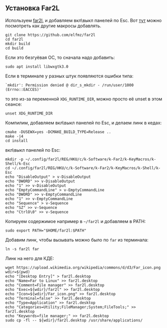 ## Установка Far2L
Используем [far2l](https://github.com/elfmz/far2l), и добавляем вкл\выкл панелей по Esc. Вот [тут](https://github.com/corporateshark/far2l-macros) можно посмотреть как другие макросы добавлять.
```
git clone https://github.com/elfmz/far2l
cd far2l
mkdir build
cd build
```
Если это безгуёвая ОС, то сначала надо добавить:
```
sudo apt install libwxgtk3.0
```
Если в терминале у разных штук появляются ошибки типа:
```
`mkdir': Permission denied @ dir_s_mkdir - /run/user/1000 (Errno::EACCES)'
```
то это из-за переменной `XDG_RUNTIME_DIR`, можно просто её unset в этом сеансе:
```
unset XDG_RUNTIME_DIR
```

Компилим, добавляем вкл\выкл панелей по Esc, и делаем линк в кедах:
```
cmake -DUSEWX=yes -DCMAKE_BUILD_TYPE=Release ..
make -j4
cd install
```
вкл\выкл панелей по Esc:
```
mkdir -p ~/.config/far2l/REG/HKU/c/k-Software/k-Far2/k-KeyMacros/k-Shell/k-Esc
cd ~/.config/far2l/REG/HKU/c/k-Software/k-Far2/k-KeyMacros/k-Shell/k-Esc
echo "DisableOutput" > v-DisableOutput
echo "DWORD" >> v-DisableOutput
echo "1" >> v-DisableOutput
echo "EmptyCommandLine" > v-EmptyCommandLine
echo "DWORD" >> v-EmptyCommandLine
echo "1" >> v-EmptyCommandLine
echo "Sequence" > v-Sequence
echo "SZ" >> v-Sequence
echo "CtrlO\0" >> v-Sequence
```
Копируем содержимое например в `~/far2l` и добавляем в PATH:
```
sudo export PATH="$HOME/far2l:$PATH"
```
Добавим линк, чтобы вызывать можно было по `far` из терминала:
```
ln -s far2l far
```
Линк на него для КДЕ:
```
wget https://upload.wikimedia.org/wikipedia/commons/d/d3/Far_icon.png
wdir=$(pwd)
echo "[Desktop Entry]" > far2l.desktop
echo "Name=Far to Linux" >> far2l.desktop
echo "Comment=File manager" >> far2l.desktop
echo "Exec=${wdir}/far2l" >> far2l.desktop
echo "Icon=${wdir}/Far_icon.png" >> far2l.desktop
echo "Terminal=false" >> far2l.desktop
echo "Type=Application" >> far2l.desktop
echo "Categories=Utility;FileManager;System;FileTools;" >> far2l.desktop
echo "Keywords=file manager;" >> far2l.desktop
sudo cp -fl -- ${wdir}/far2l.desktop /usr/share/applications/
```
